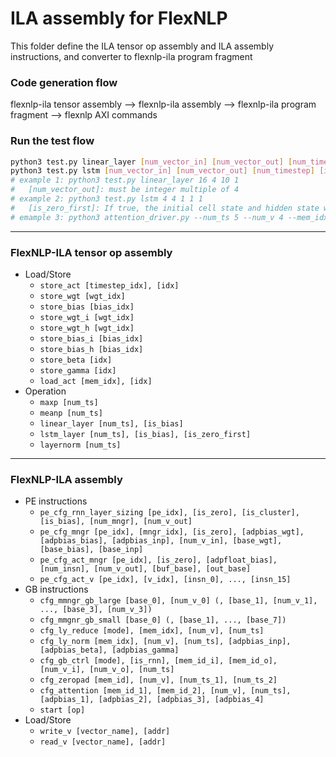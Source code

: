 # ILA assembly for FlexNLP
This folder define the ILA tensor op assembly and ILA assembly instructions, and converter to flexnlp-ila program fragment

### Code generation flow
flexnlp-ila tensor assembly --> flexnlp-ila assembly --> flexnlp-ila program fragment --> flexnlp AXI commands

### Run the test flow
```bash
python3 test.py linear_layer [num_vector_in] [num_vector_out] [num_timestep] [is_bias]
python3 test.py lstm [num_vector_in] [num_vector_out] [num_timestep] [is_bias] [is_zero_first]
# example 1: python3 test.py linear_layer 16 4 10 1
#   [num_vector_out]: must be integer multiple of 4
# example 2: python3 test.py lstm 4 4 1 1 1
#   [is_zero_first]: If true, the initial cell state and hidden state would be zero
# emample 3: python3 attention_driver.py --num_ts 5 --num_v 4 --mem_idx_enc 0 --mem_idx_dec 0 
```
---

### FlexNLP-ILA tensor op assembly
- Load/Store
  - `store_act [timestep_idx], [idx]`
  - `store_wgt [wgt_idx]`
  - `store_bias [bias_idx]`
  - `store_wgt_i [wgt_idx]`
  - `store_wgt_h [wgt_idx]`
  - `store_bias_i [bias_idx]`
  - `store_bias_h [bias_idx]`
  - `store_beta [idx]`
  - `store_gamma [idx]`
  - `load_act [mem_idx], [idx]`
- Operation
  - `maxp [num_ts]`
  - `meanp [num_ts]`
  - `linear_layer [num_ts], [is_bias]`
  - `lstm_layer [num_ts], [is_bias], [is_zero_first]`
  - `layernorm [num_ts]`

---

### FlexNLP-ILA assembly
- PE instructions
  - `pe_cfg_rnn_layer_sizing [pe_idx], [is_zero], [is_cluster], [is_bias], [num_mngr], [num_v_out]`
  - `pe_cfg_mngr [pe_idx], [mngr_idx], [is_zero], [adpbias_wgt], [adpbias_bias], [adpbias_inp], [num_v_in], [base_wgt], [base_bias], [base_inp]`
  - `pe_cfg_act_mngr [pe_idx], [is_zero], [adpfloat_bias], [num_insn], [num_v_out], [buf_base], [out_base]`
  - `pe_cfg_act_v [pe_idx], [v_idx], [insn_0], ..., [insn_15]`
- GB instructions
  - `cfg_mmngr_gb_large [base_0], [num_v_0] (, [base_1], [num_v_1], ..., [base_3], [num_v_3])`
  - `cfg_mmgnr_gb_small [base_0] (, [base_1], ..., [base_7])`
  - `cfg_ly_reduce [mode], [mem_idx], [num_v], [num_ts]`
  - `cfg_ly_norm [mem_idx], [num_v], [num_ts], [adpbias_inp], [adpbias_beta], [adpbias_gamma]`
  - `cfg_gb_ctrl [mode], [is_rnn], [mem_id_i], [mem_id_o], [num_v_i], [num_v_o], [num_ts]`
  - `cfg_zeropad [mem_id], [num_v], [num_ts_1], [num_ts_2]`
  - `cfg_attention [mem_id_1], [mem_id_2], [num_v], [num_ts], [adpbias_1], [adpbias_2], [adpbias_3], [adpbias_4]`
  - `start [op]`
- Load/Store
  - `write_v [vector_name], [addr]`
  - `read_v [vector_name], [addr]`
